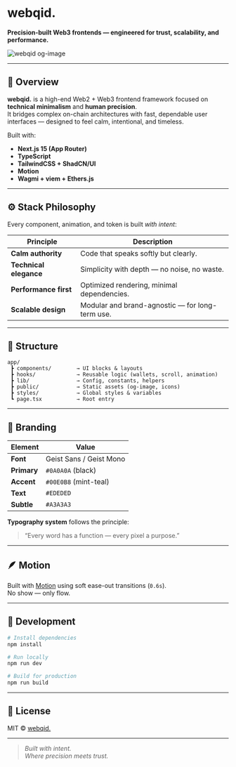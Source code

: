 # webqid.

**Precision-built Web3 frontends — engineered for trust, scalability, and performance.**

![webqid og-image](https://www.webqid.com/og-image.png)

---

## 🧱 Overview

**webqid.** is a high-end Web2 + Web3 frontend framework focused on **technical minimalism** and **human precision**.  
It bridges complex on-chain architectures with fast, dependable user interfaces — designed to feel calm, intentional, and timeless.

Built with:
- **Next.js 15 (App Router)**
- **TypeScript**
- **TailwindCSS + ShadCN/UI**
- **Motion**
- **Wagmi + viem + Ethers.js**

---

## ⚙️ Stack Philosophy

Every component, animation, and token is built *with intent*:

| Principle | Description |
|------------|--------------|
| **Calm authority** | Code that speaks softly but clearly. |
| **Technical elegance** | Simplicity with depth — no noise, no waste. |
| **Performance first** | Optimized rendering, minimal dependencies. |
| **Scalable design** | Modular and brand-agnostic — for long-term use. |

---

## 🧩 Structure

```
app/
 ┣ components/        → UI blocks & layouts
 ┣ hooks/             → Reusable logic (wallets, scroll, animation)
 ┣ lib/               → Config, constants, helpers
 ┣ public/            → Static assets (og-image, icons)
 ┣ styles/            → Global styles & variables
 ┗ page.tsx           → Root entry
```

---

## 🎨 Branding

| Element | Value |
|----------|--------|
| **Font** | Geist Sans / Geist Mono |
| **Primary** | `#0A0A0A` (black) |
| **Accent** | `#00E0B8` (mint-teal) |
| **Text** | `#EDEDED` |
| **Subtle** | `#A3A3A3` |

**Typography system** follows the principle:  
> “Every word has a function — every pixel a purpose.”

---

## 🪶 Motion

Built with [Motion](https://motion.dev/docs/react) using soft ease-out transitions (`0.6s`).  
No show — only flow.

---

## 🚀 Development

```bash
# Install dependencies
npm install

# Run locally
npm run dev

# Build for production
npm run build
```

---

## 🧭 License

MIT © [webqid.](https://webqid.com)

---

> _Built with intent._  
> _Where precision meets trust._

